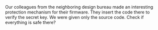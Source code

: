 Our colleagues from the neighboring design bureau made an interesting protection mechanism for their firmware. They insert the code there to verify the secret key. We were given only the source code. Check if everything is safe there?
